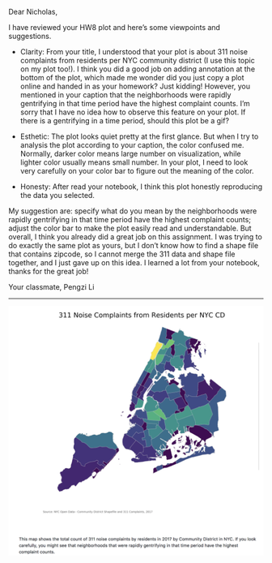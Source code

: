 Dear Nicholas,

I have reviewed your HW8 plot and here’s some viewpoints and suggestions.

- Clarity: From your title, I understood that your plot is about 311 noise complaints from residents per NYC community district (I use this topic on my plot too!). I think you did a good job on adding annotation at the bottom of the plot, which made me wonder did you just copy a plot online and handed in as your homework? Just kidding! However, you mentioned in your caption that the neighborhoods were rapidly gentrifying in that time period have the highest complaint counts. I’m sorry that I have no idea how to observe this feature on your plot. If there is a gentrifying in a time period, should this plot be a gif?

- Esthetic: The plot looks quiet pretty at the first glance. But when I try to analysis the plot according to your caption, the color confused me. Normally, darker color means large number on visualization, while lighter color usually means small number. In your plot, I need to look very carefully on your color bar to figure out the meaning of the color. 

- Honesty: After read your notebook, I think this plot honestly reproducing the data you selected.

My suggestion are: specify what do you mean by the neighborhoods were rapidly gentrifying in that time period have the highest complaint counts; adjust the color bar to make the plot easily read and understandable. But overall, I think you already did a great job on this assignment. I was trying to do exactly the same plot as yours, but I don’t know how to find a shape file that contains zipcode, so I cannot merge the 311 data and shape file together, and I just gave up on this idea. I learned a lot from your notebook, thanks for the great job!

Your classmate, Pengzi Li

--------------------------------------------------------------------------------
![Alt text](nl949_plot.png)
